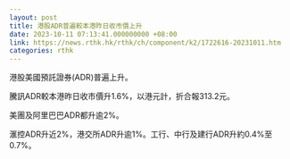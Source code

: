 ```yaml
---
layout: post
title: 港股ADR普遍較本港昨日收市價上升
date: 2023-10-11 07:13:41.000000000 +08:00
link: https://news.rthk.hk/rthk/ch/component/k2/1722616-20231011.htm
categories: rthk
---
```


港股美國預託證券(ADR)普遍上升。

騰訊ADR較本港昨日收市價升1.6%，以港元計，折合報313.2元。

美團及阿里巴巴ADR都升逾2%。

滙控ADR升近2%，港交所ADR升逾1%。工行、中行及建行ADR升約0.4%至0.7%。
